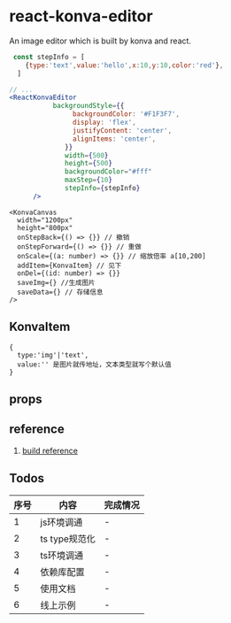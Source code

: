 # react-konva-editor
An image editor which is built by konva and react.



```jsx
 const stepInfo = [
    {type:'text',value:'hello',x:10,y:10,color:'red'},
  ]

// ...
<ReactKonvaEditor
           backgroundStyle={{
                backgroundColor: '#F1F3F7',
                display: 'flex',
                justifyContent: 'center',
                alignItems: 'center',
              }}
              width={500}
              height={500}
              backgroundColor="#fff"
              maxStep={10}
              stepInfo={stepInfo}
      />
```

```tsx
<KonvaCanvas
  width="1200px"
  height="800px"
  onStepBack={() => {}} // 撤销
  onStepForward={() => {}} // 重做
  onScale={(a: number) => {}} // 缩放倍率 a[10,200]
  addItem={KonvaItem} // 见下
  onDel={(id: number) => {}}
  saveImg={} //生成图片
  saveData={} // 存储信息
/>
```

## KonvaItem

```
{
  type:'img'|'text',
  value:'' 是图片就传地址，文本类型就写个默认值
}
```

## props
## reference
1. [build reference](https://itnext.io/step-by-step-building-and-publishing-an-npm-typescript-package-44fe7164964c)

## Todos
序号|内容|完成情况
-|-|-|
1|js环境调通|-
2|ts type规范化|-
3|ts环境调通|-
4|依赖库配置|-
5|使用文档|-
6|线上示例|-